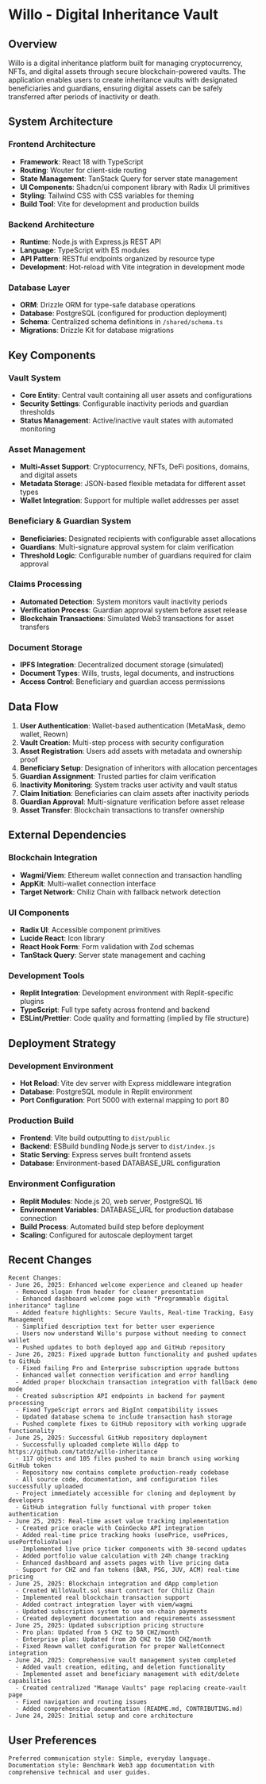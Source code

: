 # Willo - Digital Inheritance Vault

## Overview

Willo is a digital inheritance platform built for managing cryptocurrency, NFTs, and digital assets through secure blockchain-powered vaults. The application enables users to create inheritance vaults with designated beneficiaries and guardians, ensuring digital assets can be safely transferred after periods of inactivity or death.

## System Architecture

### Frontend Architecture
- **Framework**: React 18 with TypeScript
- **Routing**: Wouter for client-side routing
- **State Management**: TanStack Query for server state management
- **UI Components**: Shadcn/ui component library with Radix UI primitives
- **Styling**: Tailwind CSS with CSS variables for theming
- **Build Tool**: Vite for development and production builds

### Backend Architecture
- **Runtime**: Node.js with Express.js REST API
- **Language**: TypeScript with ES modules
- **API Pattern**: RESTful endpoints organized by resource type
- **Development**: Hot-reload with Vite integration in development mode

### Database Layer
- **ORM**: Drizzle ORM for type-safe database operations
- **Database**: PostgreSQL (configured for production deployment)
- **Schema**: Centralized schema definitions in `/shared/schema.ts`
- **Migrations**: Drizzle Kit for database migrations

## Key Components

### Vault System
- **Core Entity**: Central vault containing all user assets and configurations
- **Security Settings**: Configurable inactivity periods and guardian thresholds
- **Status Management**: Active/inactive vault states with automated monitoring

### Asset Management
- **Multi-Asset Support**: Cryptocurrency, NFTs, DeFi positions, domains, and digital assets
- **Metadata Storage**: JSON-based flexible metadata for different asset types
- **Wallet Integration**: Support for multiple wallet addresses per asset

### Beneficiary & Guardian System
- **Beneficiaries**: Designated recipients with configurable asset allocations
- **Guardians**: Multi-signature approval system for claim verification
- **Threshold Logic**: Configurable number of guardians required for claim approval

### Claims Processing
- **Automated Detection**: System monitors vault inactivity periods
- **Verification Process**: Guardian approval system before asset release
- **Blockchain Transactions**: Simulated Web3 transactions for asset transfers

### Document Storage
- **IPFS Integration**: Decentralized document storage (simulated)
- **Document Types**: Wills, trusts, legal documents, and instructions
- **Access Control**: Beneficiary and guardian access permissions

## Data Flow

1. **User Authentication**: Wallet-based authentication (MetaMask, demo wallet, Reown)
2. **Vault Creation**: Multi-step process with security configuration
3. **Asset Registration**: Users add assets with metadata and ownership proof
4. **Beneficiary Setup**: Designation of inheritors with allocation percentages
5. **Guardian Assignment**: Trusted parties for claim verification
6. **Inactivity Monitoring**: System tracks user activity and vault status
7. **Claim Initiation**: Beneficiaries can claim assets after inactivity periods
8. **Guardian Approval**: Multi-signature verification before asset release
9. **Asset Transfer**: Blockchain transactions to transfer ownership

## External Dependencies

### Blockchain Integration
- **Wagmi/Viem**: Ethereum wallet connection and transaction handling
- **AppKit**: Multi-wallet connection interface
- **Target Network**: Chiliz Chain with fallback network detection

### UI Components
- **Radix UI**: Accessible component primitives
- **Lucide React**: Icon library
- **React Hook Form**: Form validation with Zod schemas
- **TanStack Query**: Server state management and caching

### Development Tools
- **Replit Integration**: Development environment with Replit-specific plugins
- **TypeScript**: Full type safety across frontend and backend
- **ESLint/Prettier**: Code quality and formatting (implied by file structure)

## Deployment Strategy

### Development Environment
- **Hot Reload**: Vite dev server with Express middleware integration
- **Database**: PostgreSQL module in Replit environment
- **Port Configuration**: Port 5000 with external mapping to port 80

### Production Build
- **Frontend**: Vite build outputting to `dist/public`
- **Backend**: ESBuild bundling Node.js server to `dist/index.js`
- **Static Serving**: Express serves built frontend assets
- **Database**: Environment-based DATABASE_URL configuration

### Environment Configuration
- **Replit Modules**: Node.js 20, web server, PostgreSQL 16
- **Environment Variables**: DATABASE_URL for production database connection
- **Build Process**: Automated build step before deployment
- **Scaling**: Configured for autoscale deployment target

## Recent Changes

```
Recent Changes:
- June 26, 2025: Enhanced welcome experience and cleaned up header
  - Removed slogan from header for cleaner presentation
  - Enhanced dashboard welcome page with "Programmable digital inheritance" tagline
  - Added feature highlights: Secure Vaults, Real-time Tracking, Easy Management
  - Simplified description text for better user experience
  - Users now understand Willo's purpose without needing to connect wallet
  - Pushed updates to both deployed app and GitHub repository
- June 26, 2025: Fixed upgrade button functionality and pushed updates to GitHub
  - Fixed failing Pro and Enterprise subscription upgrade buttons
  - Enhanced wallet connection verification and error handling
  - Added proper blockchain transaction integration with fallback demo mode
  - Created subscription API endpoints in backend for payment processing
  - Fixed TypeScript errors and BigInt compatibility issues
  - Updated database schema to include transaction hash storage
  - Pushed complete fixes to GitHub repository with working upgrade functionality
- June 25, 2025: Successful GitHub repository deployment
  - Successfully uploaded complete Willo dApp to https://github.com/tatdz/willo-inheritance
  - 117 objects and 105 files pushed to main branch using working GitHub token
  - Repository now contains complete production-ready codebase
  - All source code, documentation, and configuration files successfully uploaded
  - Project immediately accessible for cloning and deployment by developers
  - GitHub integration fully functional with proper token authentication
- June 25, 2025: Real-time asset value tracking implementation
  - Created price oracle with CoinGecko API integration
  - Added real-time price tracking hooks (usePrice, usePrices, usePortfolioValue)
  - Implemented live price ticker components with 30-second updates
  - Added portfolio value calculation with 24h change tracking
  - Enhanced dashboard and assets pages with live pricing data
  - Support for CHZ and fan tokens (BAR, PSG, JUV, ACM) real-time pricing
- June 25, 2025: Blockchain integration and dApp completion
  - Created WilloVault.sol smart contract for Chiliz Chain
  - Implemented real blockchain transaction support
  - Added contract integration layer with viem/wagmi
  - Updated subscription system to use on-chain payments
  - Created deployment documentation and requirements assessment
- June 25, 2025: Updated subscription pricing structure
  - Pro plan: Updated from 5 CHZ to 50 CHZ/month
  - Enterprise plan: Updated from 20 CHZ to 150 CHZ/month
  - Fixed Reown wallet configuration for proper WalletConnect integration
- June 24, 2025: Comprehensive vault management system completed
  - Added vault creation, editing, and deletion functionality
  - Implemented asset and beneficiary management with edit/delete capabilities
  - Created centralized "Manage Vaults" page replacing create-vault page
  - Fixed navigation and routing issues
  - Added comprehensive documentation (README.md, CONTRIBUTING.md)
- June 24, 2025: Initial setup and core architecture
```

## User Preferences

```
Preferred communication style: Simple, everyday language.
Documentation style: Benchmark Web3 app documentation with comprehensive technical and user guides.
```